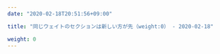 ```yaml
---
date: "2020-02-18T20:51:56+09:00"

title: "同じウェイトのセクションは新しい方が先（weight:0） - 2020-02-18"

weight: 0
---
```

